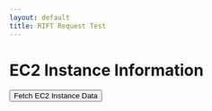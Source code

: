 ```yaml
---
layout: default
title: RIFT Request Test
---
```




<h1>EC2 Instance Information</h1>

<button id="fetchData" onclick="fetchEC2Data()">Fetch EC2 Instance Data</button>
<div id="ec2Data"></div>

<script>
    function fetchEC2Data() {
        fetch('https://riftflask.stu.nighthawkcodingsociety.com/get-ec2-instances', {
            method: 'GET',
            headers: {
                'Content-Type': 'application/json',
            },
        })
        .then(response => response.json())
        .then(data => {
            document.getElementById('ec2Data').innerHTML = JSON.stringify(data, null, 2);
        })
        .catch((error) => {
            console.error('Error:', error);
            document.getElementById('ec2Data').innerHTML = 'Error fetching data';
        });
    }
</script>




